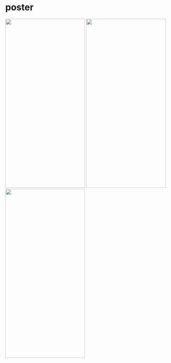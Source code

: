 # poster

<img src="https://user-images.githubusercontent.com/70441070/234600827-465b6781-2ed7-40f9-b898-d7ea009e95b0.jpg" width="250" height="530">

<img src="https://user-images.githubusercontent.com/70441070/234600893-1959bb47-4efb-4f79-9d42-022d27c25107.jpg" width="250" height="530">

<img src="https://user-images.githubusercontent.com/70441070/234600876-da3c29e5-9ec6-4a4e-89d0-413d19ce1197.jpg" width="250" height="530">
